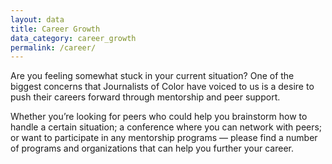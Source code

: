 ```yaml
---
layout: data
title: Career Growth
data_category: career_growth
permalink: /career/
---
```


Are you feeling somewhat stuck in your current situation? One of the biggest concerns that Journalists of Color have voiced to us is a desire to push their careers forward through mentorship and peer support. 
 
Whether you’re looking for peers who could help you brainstorm how to handle a certain situation; a conference where you can network with peers; or want to participate in any mentorship programs — please find a number of programs and organizations that can help you further your career.    

